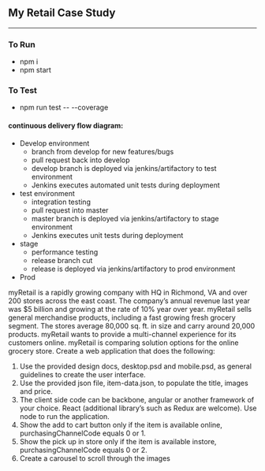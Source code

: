 ## My Retail Case Study
___
### To Run
- npm i
- npm start

### To Test
- npm run test -- --coverage


#### continuous delivery flow diagram:

-  Develop environment
    - branch from develop for new features/bugs
    - pull request back into develop
    - develop branch is deployed via jenkins/artifactory to test environment
    - Jenkins executes automated unit tests during deployment
-  test environment
    - integration testing
    - pull request into master
    - master branch is deployed via jenkins/artifactory to stage environment
    - Jenkins executes unit tests during deployment
-  stage
    - performance testing
    - release branch cut
    - release is deployed via jenkins/artifactory to prod environment
-  Prod




myRetail is a rapidly growing company with HQ in Richmond, VA and over 200 stores across the east coast.
The company’s annual revenue last year was $5 billion and growing at the rate of 10% year over year.
myRetail sells general merchandise products, including a fast growing fresh grocery segment. The stores
average 80,000 sq. ft. in size and carry around 20,000 products. myRetail wants to provide a multi-channel
experience for its customers online.
myRetail is comparing solution options for the online grocery store. Create a web application that does the
following:
1) Use the provided design docs, desktop.psd and mobile.psd, as general guidelines to create the
user interface.
2) Use the provided json file, item-data.json, to populate the title, images and price.
3) The client side code can be backbone, angular or another framework of your choice. React
(additional library’s such as Redux are welcome). Use node to run the application.
4) Show the add to cart button only if the item is available online, purchasingChannelCode equals
0 or 1.
5) Show the pick up in store only if the item is available instore, purchasingChannelCode equals 0
or 2.
6) Create a carousel to scroll through the images
